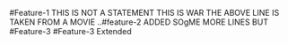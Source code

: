 #Feature-1
THIS IS NOT A STATEMENT THIS IS WAR
THE ABOVE LINE IS TAKEN FROM A MOVIE
..#feature-2 
ADDED SOgME MORE LINES BUT
#Feature-3 
#Feature-3 Extended